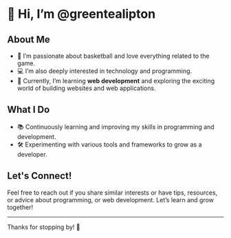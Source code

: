 # 👋 Hi, I’m @greentealipton

## About Me
- 🏀 I’m passionate about basketball and love everything related to the game.
- 💻 I’m also deeply interested in technology and programming.
- 🌱 Currently, I’m learning **web development** and exploring the exciting world of building websites and web applications.

## What I Do
- 📚 Continuously learning and improving my skills in programming and development.
- 🛠️ Experimenting with various tools and frameworks to grow as a developer.

## Let's Connect!
Feel free to reach out if you share similar interests or have tips, resources, or advice about programming, or web development. Let’s learn and grow together!

---
Thanks for stopping by! 🚀
